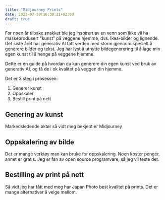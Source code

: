 ```yaml
---
title: "Midjourney Prints"
date: 2023-07-30T16:39:21+02:00
draft: true
---
```


For noen år tilbake snakket ble jeg inspirert av en venn som ikke vil ha
masseprodusert "kunst" på veggene hjemme, dvs. Ikea-bilder og lignende. Det
siste året har generativ AI tatt verden med storm gjennom spesielt å generere
bilder og tekst. Jeg har lyst å utnytte bildegenerering til å lage min egen
kunst til å henge på veggene hjemme.

Dette er en guide på hvordan du kan generere din egen kunst ved bruk av
generativ AI, og få de i ok kvalitet på veggen din hjemme. 

Det er 3 steg i prosessen:

1. Generer kunst
1. Oppskaler
1. Bestill print på nett

## Genering av kunst

Markedsledende aktør så vidt meg bekjent er Midjourney

## Oppskalering av bilde

Det er mange verktøy man kan bruke for oppskalering. Noen koster penger, annet
er gratis. Jeg er fan av open source programvare, så jeg vil teste det. 

## Bestilling av print på nett

Så vidt jeg har fått med meg har Japan Photo best kvalitet på prints. Det er
mange alternativer å velge mellom. 

